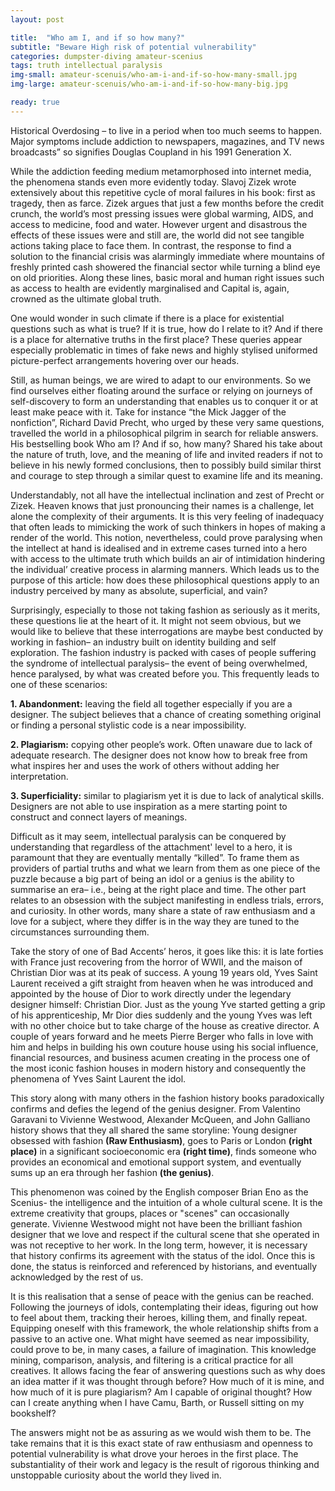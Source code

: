 ```yaml
---
layout: post

title:  "Who am I, and if so how many?"
subtitle: "Beware High risk of potential vulnerability"
categories: dumpster-diving amateur-scenius
tags: truth intellectual paralysis
img-small: amateur-scenuis/who-am-i-and-if-so-how-many-small.jpg
img-large: amateur-scenuis/who-am-i-and-if-so-how-many-big.jpg

ready: true
---
```


Historical Overdosing – to live in a period when too much seems to happen. Major symptoms include addiction to newspapers, magazines, and TV news broadcasts” so signifies Douglas Coupland in his 1991 Generation X.
<!--more-->
While the addiction feeding medium metamorphosed into internet media, the phenomena stands even more evidently today. Slavoj Zizek wrote extensively about this repetitive cycle of moral failures in his book: first as tragedy, then as farce. Zizek argues that just a few months before the credit crunch, the world’s most pressing issues were global warming, AIDS, and access to medicine, food and water. However urgent and disastrous the effects of these issues were and still are, the world did not see tangible actions taking place to face them. In contrast, the response to find a solution to the financial crisis was alarmingly immediate where mountains of freshly printed cash showered the financial sector while turning a blind eye on old priorities. Along these lines, basic moral and human right issues such as access to health are evidently marginalised and Capital is, again, crowned as the ultimate global truth.

One would wonder in such climate if there is a place for existential questions such as what is true? If it is true, how do I relate to it? And if there is a place for alternative truths in the first place? These queries appear especially problematic in times of fake news and highly stylised uniformed picture-perfect arrangements hovering over our heads.

Still, as human beings, we are wired to adapt to our environments. So we find ourselves either floating around the surface or relying on journeys of self-discovery to form an understanding that enables us to conquer it or at least make peace with it. Take for instance “the Mick Jagger of the nonfiction”, Richard David Precht, who urged by these very same questions, travelled the world in a philosophical pilgrim in search for reliable answers. His bestselling book Who am I? And if so, how many? Shared his take about the nature of truth, love, and the meaning of life and invited readers if not to believe in his newly formed conclusions, then to possibly build similar thirst and courage to step through a similar quest to examine life and its meaning.   

Understandably, not all have the intellectual inclination and zest of Precht or Zizek. Heaven knows that just pronouncing their names is a challenge, let alone the complexity of their arguments. It is this very feeling of inadequacy that often leads to mimicking the work of such thinkers in hopes of making a render of the world. This notion, nevertheless, could prove paralysing when the intellect at hand is idealised and in extreme cases turned into a hero with access to the ultimate truth which builds an air of intimidation hindering the individual’ creative process in alarming manners. Which leads us to the purpose of this article: how does these philosophical questions apply to an industry perceived by many as absolute, superficial, and vain?

Surprisingly, especially to those not taking fashion as seriously as it merits, these questions lie at the heart of it. It might not seem obvious, but we would like to believe that these interrogations are maybe best conducted by working in fashion– an industry built on identity building and self exploration.
The fashion industry is packed with cases of people suffering the syndrome of intellectual paralysis– the event of being overwhelmed, hence paralysed, by what was created before you.
This frequently leads to one of these scenarios:

**1. Abandonment:** leaving the field all together especially if you are a designer. The subject believes that a chance of creating something original or finding a personal stylistic code is a near impossibility.

**2. Plagiarism:** copying other people’s work. Often unaware due to lack of adequate research. The designer does not know how to break free from what inspires her and uses the work of others without adding her interpretation.  

**3. Superficiality:** similar to plagiarism yet it is due to lack of analytical skills. Designers are not able to use inspiration as a mere starting point to construct and connect layers of meanings.

Difficult as it may seem, intellectual paralysis can be conquered by understanding that regardless of the attachment' level to a hero, it is paramount that they are eventually mentally “killed”. To frame them as providers of partial truths and what we learn from them as one piece of the puzzle because a big part of being an idol or a genius is the ability to summarise an era– i.e., being at the right place and time. The other part relates to an obsession with the subject manifesting in endless trials, errors, and curiosity. In other words, many share a state of raw enthusiasm and a love for a subject, where they differ is in the way they are tuned to the circumstances surrounding them.

Take the story of one of Bad Accents’ heros, it goes like this: it is late forties with France just recovering from the horror of WWII, and the maison of Christian Dior was at its peak of success. A young 19 years old, Yves Saint Laurent received a gift straight from heaven when he was introduced and appointed by the house of Dior to work directly under the legendary designer himself: Christian Dior. Just as the young Yve started getting a grip of his apprenticeship, Mr Dior dies suddenly and the young Yves was left with no other choice but to take charge of the house as creative director. A couple of years forward and he meets Pierre Berger who falls in love with him and helps in building his own couture house using his social influence, financial resources, and business acumen creating in the process one of the most iconic fashion houses in modern history and consequently the phenomena of Yves Saint Laurent the idol.

This story along with many others in the fashion history books paradoxically confirms and defies the legend of the genius designer. From Valentino Garavani to Vivienne Westwood, Alexander McQueen, and John Galliano history shows that they all shared the same storyline:
Young designer obsessed with fashion **(Raw Enthusiasm)**, goes to Paris or London **(right place)** in a significant socioeconomic era **(right time)**, finds someone who provides an economical and emotional support system, and eventually sums up an era through her fashion **(the genius)**.      

This phenomenon was coined by the English composer Brian Eno as the Scenius- the intelligence and the intuition of a whole cultural scene. It is the extreme creativity that groups, places or "scenes" can occasionally generate. Vivienne Westwood might not have been the brilliant fashion designer that we love and respect if the cultural scene that she operated in was not receptive to her work. In the long term, however, it is necessary that history confirms its agreement with the status of the idol. Once this is done, the status is reinforced and referenced by historians, and eventually acknowledged by the rest of us.  

It is this realisation that a sense of peace with the genius can be reached. Following the journeys of idols, contemplating their ideas, figuring out how to feel about them, tracking their heroes, killing them, and finally repeat. Equipping oneself with this framework, the whole relationship shifts from a passive to an active one. What might have seemed as near impossibility, could prove to be, in many cases, a failure of imagination. This knowledge mining, comparison, analysis, and filtering is a critical practice for all creatives. It allows facing the fear of answering questions such as why does an idea matter if it was thought through before? How much of it is mine, and how much of it is pure plagiarism? Am I capable of original thought? How can I create anything when I have Camu, Barth, or Russell sitting on my bookshelf?

The answers might not be as assuring as we would wish them to be. The take remains that it is this exact state of raw enthusiasm and openness to potential vulnerability is what drove your heroes in the first place. The substantiality of their work and legacy is the result of rigorous thinking and unstoppable curiosity about the world they lived in.
